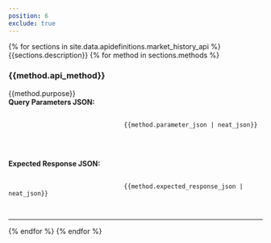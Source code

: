 ```yaml
---
position: 6
exclude: true
---
```


<dl class="dl-horizontal apidefinitions">
	{% for sections in site.data.apidefinitions.market_history_api %}
                        {{sections.description}}
		{% for method in sections.methods %}
			<section id="{{method.api_method}}">
				<H3>{{method.api_method}}</H3>
				{{method.purpose}}
                                <BR>
                                <B>Query Parameters JSON:</B>
                                <BR>
                                <div class="language-json highlighter-rouge">
                                <pre class="language-json highlighter-rouge">
                                <code class="language-json highlighter-rouge">
                                {{method.parameter_json | neat_json}}
                                </code>
                                </pre>
                                </div>                                
                                <BR>
                                <B>Expected Response JSON:</B>
                                <BR>
                                <div class="language-json highlighter-rouge">
                                <pre class="language-json highlighter-rouge">
                                <code class="language-json highlighter-rouge">
                                {{method.expected_response_json | neat_json}}
                                </code>
                                </pre>
                                </div>                                
			</section>
                <hr/>
	    {% endfor %}
	{% endfor %}
</dl>

